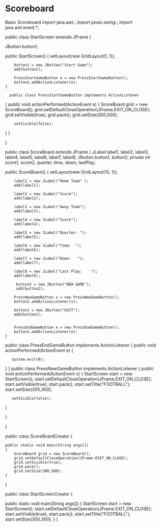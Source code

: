 Scoreboard
==========

Basic Scoreboard
 import java.awt.*;
import javax.swing.*;
import java.awt.event.*;

public class StartScreen extends JFrame
{

 JButton button1;
 
 public StartScreen()
 {
        setLayout(new GridLayout(1, 1));
       
        button1 = new JButton("Start Game");
        add(button1);
        
        PressStartGameButton e = new PressStartGameButton();
        button1.addActionListener(e);
    }
    
      public class PressStartGameButton implements ActionListener
{
   public void actionPerformed(ActionEvent e)
   {
   ScoreBoard grid = new ScoreBoard();
        grid.setDefaultCloseOperation(JFrame.EXIT_ON_CLOSE);
        grid.setVisible(true);
        grid.pack();
        grid.setSize(300,500);
    
        setVisible(false);
           
   }
}
    
    
}



public class ScoreBoard extends JFrame
{
 JLabel label1, label2, label3, label4, label5, label6, label7, label8;
 JButton button1, button2;
 private int score1, score2, quarter, time, down, lastPlay;
 
 public ScoreBoard()
 {
        setLayout(new GridLayout(10, 1));
        
        label1 = new JLabel("Home Team" );
        add(label1);
        
        label2 = new JLabel("Score");
        add(label2);
        
        label3 = new JLabel("Away Team");
        add(label3);
        
        label4 = new JLabel("Score");
        add(label4);
        
        label5 = new JLabel("Quarter: ");
        add(label5);
     
        label6 = new JLabel("Time:  ");
        add(label6);
        
        label7 = new JLabel("Down:   ");
        add(label7);
        
        label8 = new JLabel("Last Play:    ");
        add(label8);
        
         button2 = new JButton("NEW GAME");
         add(button2);
         
        PressNewGameButton x = new PressNewGameButton();
        button2.addActionListener(x);
         
        button1 = new JButton("EXIT");
        add(button1);
       
  
        PressEndGameButton e = new PressEndGameButton();
        button1.addActionListener(e);
    }
   
  public class PressEndGameButton implements ActionListener
{
   public void actionPerformed(ActionEvent e)
   {
   
       System.exit(0);

   }
}
     public class PressNewGameButton implements ActionListener
{
   public void actionPerformed(ActionEvent x)
   {
     StartScreen start = new StartScreen();
        start.setDefaultCloseOperation(JFrame.EXIT_ON_CLOSE);
        start.setVisible(true);
        start.pack();
        start.setTitle("FOOTBALL");
        start.setSize(300,300);
        
       setVisible(false);
 
    
   
   }
   
}
  

}
    
 

public class ScoreBoardCreator
{
    
    public static void main(String args[])
    {
        ScoreBoard grid = new ScoreBoard();
        grid.setDefaultCloseOperation(JFrame.EXIT_ON_CLOSE);
        grid.setVisible(true);
        grid.pack();
        grid.setSize(300,500);
    }
}



public class StartScreenCreator
{
    
public static void main(String args[])
    {
        StartScreen start = new StartScreen();
        start.setDefaultCloseOperation(JFrame.EXIT_ON_CLOSE);
        start.setVisible(true);
        start.pack();
        start.setTitle("FOOTBALL");
        start.setSize(300,300);
    }
}






